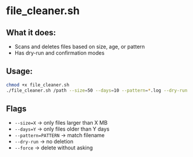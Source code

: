 # file_cleaner.sh

## What it does:
- Scans and deletes files based on size, age, or pattern
- Has dry-run and confirmation modes

## Usage:
```bash
chmod +x file_cleaner.sh
./file_cleaner.sh /path --size=50 --days=10 --pattern=*.log --dry-run
```

## Flags

- `--size=X` → only files larger than X MB
- `--days=Y` → only files older than Y days
- `--pattern=PATTERN` → match filename
- `--dry-run` → no deletion
- `--force` → delete without asking

